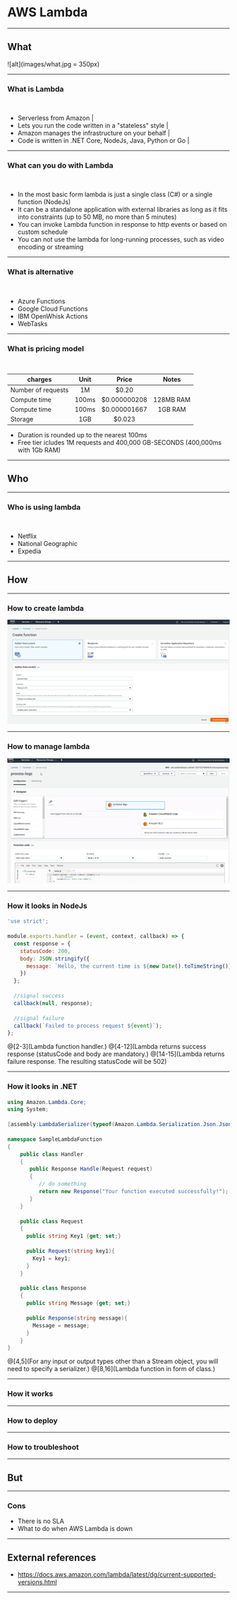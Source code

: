 # AWS Lambda

---

## What

![alt](images/what.jpg = 350px)

---

### What is Lambda

<br>

- Serverless from Amazon |
- Lets you run the code written in a "stateless" style |
- Amazon manages the infrastructure on your behalf |
- Code is written in .NET Core, NodeJs, Java, Python or Go |

---

### What can you do with Lambda

<br>

- In the most basic form lambda is just a single class (C#) or a single function (NodeJs)
- It can be a standalone application with external libraries as long as it fits into constraints (up to 50 MB, no more than 5 minutes)
- You can invoke Lambda function in response to http events or based on custom schedule
- You can not use the lambda for long-running processes, such as video encoding or streaming

---

### What is alternative

<br>

- Azure Functions
- Google Cloud Functions
- IBM OpenWhisk Actions
- WebTasks

---

### What is pricing model

<br>

| charges | Unit | Price | Notes |
| ---- | :------: | :--------: | :--------: |
| Number of requests | 1M | $0.20 | |
| Compute time | 100ms |  $0.000000208 | 128MB RAM |
| Compute time | 100ms |  $0.000001667 | 1GB RAM |
| Storage | 1GB |  $0.023 | |

- Duration is rounded up to the nearest 100ms
- Free tier icludes 1M requests and 400,000 GB-SECONDS (400,000ms with 1Gb RAM)

---

## Who

---

### Who is using lambda

<br>

- Netflix
- National Geographic
- Expedia

---

## How

---

### How to create lambda

![alt](images/create-lambda.png)

---

### How to manage lambda

![alt](images/view-lambda.png)

---

### How it looks in NodeJs

```javascript
'use strict';

module.exports.handler = (event, context, callback) => {
  const response = {
    statusCode: 200,
    body: JSON.stringify({
      message: `Hello, the current time is ${new Date().toTimeString()}.`,
    })
  };

  //signal success
  callback(null, response);

  //signal failure
  callback(`Failed to process request ${event}`);
};
```

@[2-3](Lambda function handler.)
@[4-12](Lambda returns success response (statusCode and body are mandatory.)
@[14-15](Lambda returns failure response. The resulting statusCode will be 502)

---

### How it looks in .NET

```csharp
using Amazon.Lambda.Core;
using System;

[assembly:LambdaSerializer(typeof(Amazon.Lambda.Serialization.Json.JsonSerializer))]

namespace SampleLambdaFunction
{
    public class Handler
    {
       public Response Handle(Request request)
       {
          // do something
          return new Response("Your function executed successfully!");
       }
    }

    public class Request
    {
      public string Key1 {get; set;}

      public Request(string key1){
        Key1 = key1;
      }
    }

    public class Response
    {
      public string Message {get; set;}

      public Response(string message){
        Message = message;
      }
    }
}
```

@[4,5](For any input or output types other than a Stream object, you will need to specify a serializer.)
@[8,16](Lambda function in form of class.)

---

### How it works

---

### How to deploy

---

### How to troubleshoot

---

## But

---

### Cons

- There is no SLA
- What to do when AWS Lambda is down

---

## External references

- https://docs.aws.amazon.com/lambda/latest/dg/current-supported-versions.html

---